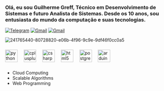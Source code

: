 ### Olá, eu sou Guilherme Greff, Técnico em Desenvolvimento de Sistemas e futuro Analista de Sistemas. Desde os 10 anos, sou entusiasta do mundo da computação e suas tecnologias.

[![Telegram](https://img.shields.io/badge/Telegram-2CA5E0?style=for-the-badge&logo=telegram&logoColor=white)](https://t.me/Greff81)
[![Gmail](https://img.shields.io/badge/Gmail-D14836?style=for-the-badge&logo=gmail&logoColor=white)](mailto:guilhermegreff91@gmail.com)
[![Gmail](https://img.shields.io/badge/LinkedIn-0077B5?style=for-the-badge&logo=linkedin&logoColor=white)](https://www.linkedin.com/in/guilherme-greff-4bb378296/)

![241765440-80728820-e06b-4f96-9c9e-9df46f0cc0a5](https://github.com/user-attachments/assets/9ec1f123-b3ac-4129-9a90-6cacf8617382)

###

<div align="left">
  <img src="https://cdn.jsdelivr.net/gh/devicons/devicon/icons/python/python-original.svg" height="40" alt="python logo"  />
  <img width="12" />
  <img src="https://cdn.jsdelivr.net/gh/devicons/devicon/icons/cplusplus/cplusplus-original.svg" height="40" alt="cplusplus logo"  />
  <img width="12" />
  <img src="https://cdn.jsdelivr.net/gh/devicons/devicon/icons/csharp/csharp-original.svg" height="40" alt="csharp logo"  />
  <img width="12" />
  <img src="https://cdn.jsdelivr.net/gh/devicons/devicon/icons/html5/html5-original.svg" height="40" alt="html5 logo"  />
  <img width="12" />
  <img src="https://cdn.jsdelivr.net/gh/devicons/devicon/icons/postgresql/postgresql-original.svg" height="40" alt="postgresql logo"  />
  <img width="12" />
  <img src="https://cdn.jsdelivr.net/gh/devicons/devicon/icons/arduino/arduino-original.svg" height="40" alt="arduino logo"  />
</div>

###
- Cloud Computing
- Scalable Algorithms
- Web Programming


